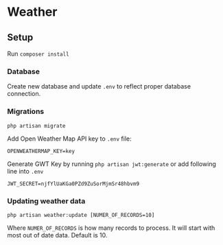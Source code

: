 # Weather

## Setup

Run
`composer install`

### Database
Create new database and update `.env` to reflect proper database connection.

### Migrations
`php artisan migrate`

Add Open Weather Map API key to `.env` file:

`OPENWEATHERMAP_KEY=key`

Generate GWT Key by running `php artisan jwt:generate` or add following line into `.env`

`JWT_SECRET=njfYlUaKGa0PZd9ZuSorMjmSr48hbvm9`

### Updating weather data
`php artisan weather:update [NUMER_OF_RECORDS=10]`

Where `NUMER_OF_RECORDS` is how many records to process. It will start with most out of date data. Default is 10.


